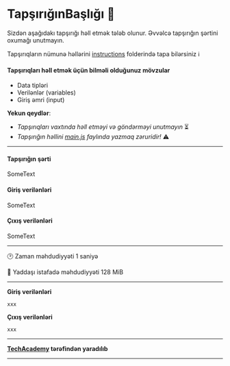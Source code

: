 # TapşırığınBaşlığı 🎯

Sizdən aşağıdakı tapşırığı həll etmək tələb olunur. Əvvəlcə tapşırığın şərtini oxumağı unutmayın.

Tapşırıqların nümunə həllərini [instructions](../instructions) folderində tapa bilərsiniz :information_source:

#### Tapşırıqları həll etmək üçün bilməli olduğunuz mövzular

* Data tipləri
* Verilənlər (variables)
* Giriş əmri (input)

**Yekun qeydlər**: 

* *Tapşırıqları vaxtında həll etməyi və göndərməyi unutmayın* ⏳
* *Tapşırığın həllini [main.js](./main.js) faylında yazmaq zəruridir!* :warning:

---

#### Tapşırığın şərti

SomeText

#### Giriş verilənləri
SomeText

#### Çıxış verilənləri
SomeText

---

:clock2: Zaman məhdudiyyəti 1 saniyə

:floppy_disk: Yaddaşı istafadə məhdudiyyəti 128 MiB

---

**Giriş verilənləri** 

```
xxx
```

**Çıxış verilənləri**

```
xxx
```


---

**[TechAcademy](https://www.tech.edu.az/) tərəfindən yaradılıb**

---
